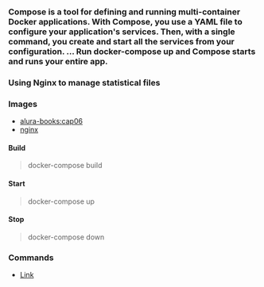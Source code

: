 ### Compose is a tool for defining and running multi-container Docker applications. With Compose, you use a YAML file to configure your application's services. Then, with a single command, you create and start all the services from your configuration. ... Run docker-compose up and Compose starts and runs your entire app.


### Using Nginx to manage statistical files

### Images
* [alura-books:cap06](https://hub.docker.com/r/douglasq/alura-books) 
* [nginx](https://hub.docker.com/r/douglasq/nginx)

#### Build
  > docker-compose build

#### Start
  > docker-compose up

#### Stop
 > docker-compose down


### Commands
* [Link](https://github.com/joao-vitor-costa/docker-compose/blob/master/Commands.md)
